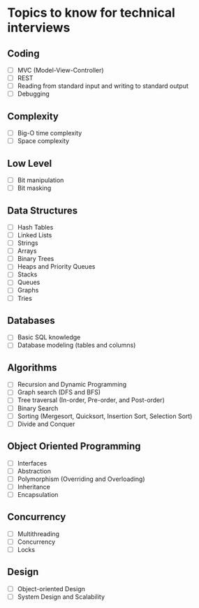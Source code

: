 # Topics to know for technical interviews

## Coding
- [ ] MVC (Model-View-Controller)
- [ ] REST
- [ ] Reading from standard input and writing to standard output
- [ ] Debugging

## Complexity
- [ ]  Big-O time complexity
- [ ]  Space complexity
## Low Level
- [ ]  Bit manipulation
- [ ]  Bit masking
##  Data Structures
- [ ]  Hash Tables
- [ ]  Linked Lists
- [ ]  Strings
- [ ]  Arrays
- [ ]  Binary Trees
- [ ]  Heaps and Priority Queues
- [ ]  Stacks
- [ ]  Queues
- [ ]  Graphs
- [ ]  Tries 
## Databases
- [ ]  Basic SQL knowledge
- [ ]  Database modeling (tables and columns)

## Algorithms
- [ ] Recursion and Dynamic Programming
- [ ] Graph search (DFS and BFS)
- [ ] Tree traversal (In-order, Pre-order, and Post-order)
- [ ] Binary Search
- [ ] Sorting (Mergesort, Quicksort, Insertion Sort, Selection Sort)
- [ ] Divide and Conquer

## Object Oriented Programming
- [ ] Interfaces
- [ ] Abstraction
- [ ] Polymorphism (Overriding and Overloading)
- [ ] Inheritance
- [ ] Encapsulation
## Concurrency
- [ ] Multithreading
- [ ] Concurrency
- [ ] Locks
## Design
- [ ] Object-oriented Design
- [ ] System Design and Scalability
